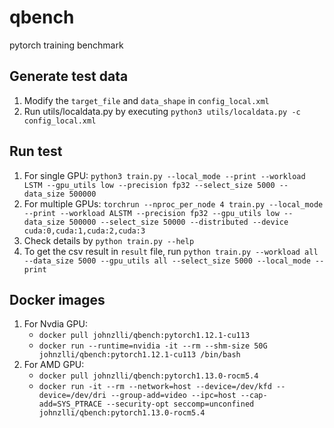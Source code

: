 # qbench
pytorch training benchmark

## Generate test data
1. Modify the `target_file` and `data_shape` in `config_local.xml`
2. Run utils/localdata.py by executing `python3 utils/localdata.py -c config_local.xml`

## Run test
1. For single GPU: `python3 train.py --local_mode --print --workload LSTM --gpu_utils low --precision fp32 --select_size 5000 --data_size 500000`
2. For multiple GPUs:  `torchrun --nproc_per_node 4 train.py --local_mode --print --workload ALSTM --precision fp32 --gpu_utils low --data_size 500000 --select_size 50000 --distributed --device cuda:0,cuda:1,cuda:2,cuda:3`
3. Check details by `python train.py --help`
4. To get the csv result in `result` file, run `python train.py --workload all --data_size 5000 --gpu_utils all --select_size 5000 --local_mode --print`

## Docker images
1. For Nvdia GPU: 
    - `docker pull johnzlli/qbench:pytorch1.12.1-cu113`
    - `docker run --runtime=nvidia -it --rm --shm-size 50G johnzlli/qbench:pytorch1.12.1-cu113 /bin/bash`
2. For AMD GPU:
    - `docker pull johnzlli/qbench:pytorch1.13.0-rocm5.4`
    - `docker run -it --rm --network=host --device=/dev/kfd --device=/dev/dri --group-add=video --ipc=host --cap-add=SYS_PTRACE --security-opt seccomp=unconfined johnzlli/qbench:pytorch1.13.0-rocm5.4`
